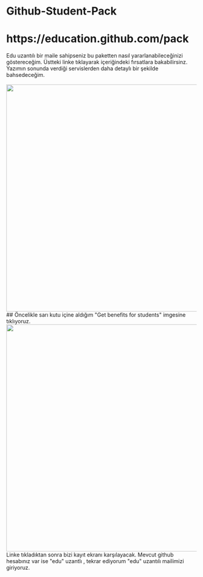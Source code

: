 # Github-Student-Pack

<h1>https://education.github.com/pack</h1>
Edu uzantılı bir maile sahipseniz bu paketten nasıl yararlanabileceğinizi göstereceğim.  Üstteki linke tıklayarak içeriğindeki fırsatlara bakabilirsinz.  Yazımın sonunda verdiği servislerden daha detaylı bir şekilde bahsedeceğim.
<br>
<br>
<img src="https://user-images.githubusercontent.com/101600310/196578387-9beac165-566e-4446-bfa0-dd9a0241ee20.png" width="600">
## Öncelikle sarı kutu içine aldığım "Get benefits for students" imgesine tıklıyoruz.
<br>
<img src="https://user-images.githubusercontent.com/101600310/196584488-4ac9bb34-069f-4c43-b1b6-647c1ea63b62.png" width="600">
<br>
Linke tıkladıktan sonra bizi kayıt ekranı karşılayacak. Mevcut github hesabınız var ise "edu" uzantlı , tekrar ediyorum "edu" uzantılı mailimizi giriyoruz.
